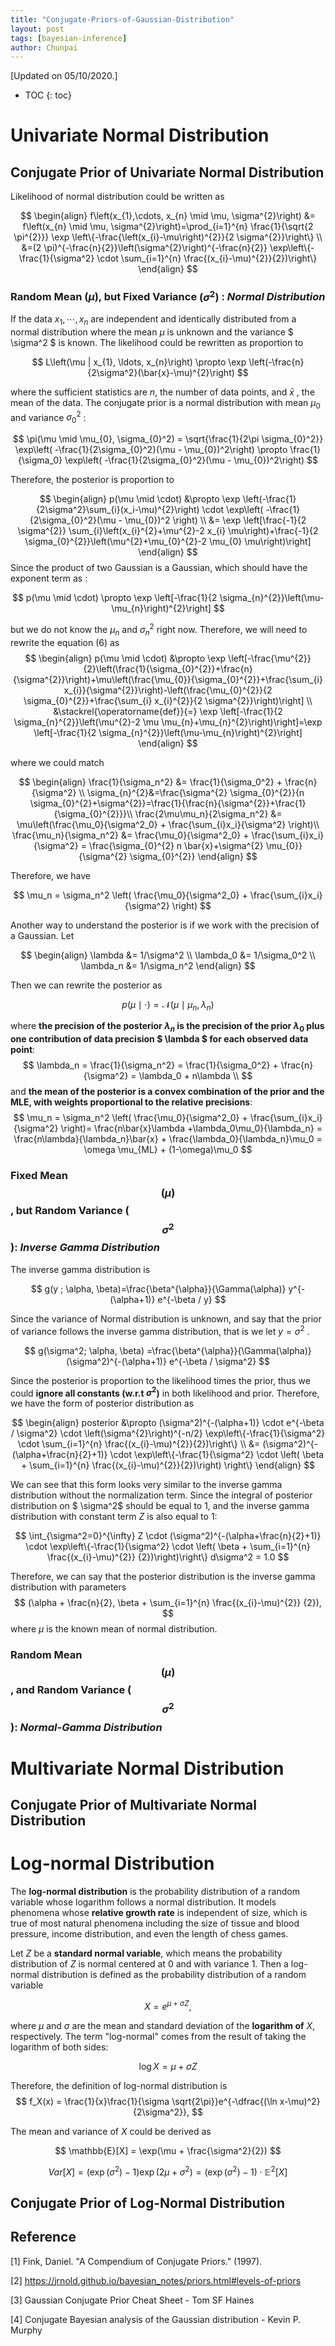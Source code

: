 ```yaml
---
title: "Conjugate-Priors-of-Gaussian-Distribution"
layout: post
tags: [bayesian-inference]
author: Chunpai
---
```


[Updated on 05/10/2020.] 

* TOC
{: toc}


# Univariate Normal Distribution 



## Conjugate Prior of Univariate Normal Distribution



Likelihood of normal distribution could be written as 

$$
\begin{align}
f\left(x_{1},\cdots, x_{n} \mid \mu, \sigma^{2}\right) &= f\left(x_{n} \mid \mu, \sigma^{2}\right)=\prod_{i=1}^{n} \frac{1}{\sqrt{2 \pi^{2}}} \exp \left\{-\frac{\left(x_{i}-\mu\right)^{2}}{2 \sigma^{2}}\right\} \\
&=(2 \pi)^{-\frac{n}{2}}\left(\sigma^{2}\right)^{-\frac{n}{2}} \exp\left\{-\frac{1}{\sigma^2} \cdot \sum_{i=1}^{n} \frac{(x_{i}-\mu)^{2}}{2})\right\}
\end{align}
$$


### Random Mean ($\mu$), but Fixed Variance $(\sigma^2)$  : *Normal Distribution*



If the data $x_1, \cdots, x_n$ are independent and identically distributed from a normal distribution where the mean $\mu$ is unknown and the variance $ \sigma^2 $ is known. The likelihood could be rewritten as proportion to 


$$
L\left(\mu | x_{1}, \ldots, x_{n}\right) \propto \exp \left(-\frac{n}{2\sigma^2}(\bar{x}-\mu)^{2}\right)
$$


where the sufficient statistics are $n$, the number of data points, and $\bar{x}$ , the mean of the data. The conjugate prior is a normal distribution with mean $\mu_{0}$ and variance $\sigma_{0}^2$ :


$$
\pi(\mu \mid \mu_{0}, \sigma_{0}^2) = \sqrt{\frac{1}{2\pi \sigma_{0}^2}} \exp\left( -\frac{1}{2\sigma_{0}^2}(\mu - \mu_{0})^2\right) \propto \frac{1}{\sigma_0} \exp\left( -\frac{1}{2\sigma_{0}^2}(\mu - \mu_{0})^2\right)
$$


Therefore,  the posterior is proportion to 


$$
\begin{align}
p(\mu \mid \cdot) &\propto \exp \left(-\frac{1}{2\sigma^2}\sum_{i}(x_i-\mu)^{2}\right) \cdot \exp\left( -\frac{1}{2\sigma_{0}^2}(\mu - \mu_{0})^2 \right) \\
&= \exp \left[\frac{-1}{2 \sigma^{2}} \sum_{i}\left(x_{i}^{2}+\mu^{2}-2 x_{i} \mu\right)+\frac{-1}{2 \sigma_{0}^{2}}\left(\mu^{2}+\mu_{0}^{2}-2 \mu_{0} \mu\right)\right]
\end{align}
$$
Since the product of two Gaussian is a Gaussian, which should have the exponent term as :

$$
p(\mu \mid \cdot) \propto \exp \left[-\frac{1}{2 \sigma_{n}^{2}}\left(\mu-\mu_{n}\right)^{2}\right]
$$



but we do not know the $\mu_n$ and $\sigma_n^2$ right now. Therefore, we will need to rewrite the equation (6) as 
$$
\begin{align}
p(\mu \mid \cdot)
&\propto \exp \left[-\frac{\mu^{2}}{2}\left(\frac{1}{\sigma_{0}^{2}}+\frac{n}{\sigma^{2}}\right)+\mu\left(\frac{\mu_{0}}{\sigma_{0}^{2}}+\frac{\sum_{i} x_{i}}{\sigma^{2}}\right)-\left(\frac{\mu_{0}^{2}}{2 \sigma_{0}^{2}}+\frac{\sum_{i} x_{i}^{2}}{2 \sigma^{2}}\right)\right] \\
&\stackrel{\operatorname{def}}{=} \exp \left[-\frac{1}{2 \sigma_{n}^{2}}\left(\mu^{2}-2 \mu \mu_{n}+\mu_{n}^{2}\right)\right]=\exp \left[-\frac{1}{2 \sigma_{n}^{2}}\left(\mu-\mu_{n}\right)^{2}\right]
\end{align}
$$



where we could match 


$$
\begin{align}
\frac{1}{\sigma_n^2} &= \frac{1}{\sigma_0^2} + \frac{n}{\sigma^2} \\
\sigma_{n}^{2}&=\frac{\sigma^{2} \sigma_{0}^{2}}{n \sigma_{0}^{2}+\sigma^{2}}=\frac{1}{\frac{n}{\sigma^{2}}+\frac{1}{\sigma_{0}^{2}}}\\
\frac{2\mu\mu_n}{2\sigma_n^2} &= \mu\left(\frac{\mu_0}{\sigma^2_0} + \frac{\sum_{i}x_i}{\sigma^2} \right)\\
\frac{\mu_n}{\sigma_n^2} &=  \frac{\mu_0}{\sigma^2_0} + \frac{\sum_{i}x_i}{\sigma^2} = \frac{\sigma_{0}^{2} n \bar{x}+\sigma^{2} \mu_{0}}{\sigma^{2} \sigma_{0}^{2}}
\end{align}
$$


Therefore, we have 


$$
\mu_n = \sigma_n^2 \left( \frac{\mu_0}{\sigma^2_0} + \frac{\sum_{i}x_i}{\sigma^2} \right)
$$


Another way to understand the posterior is if we work with the precision of a Gaussian. Let 


$$
\begin{align}
\lambda &= 1/\sigma^2 \\
\lambda_0 &= 1/\sigma_0^2 \\
\lambda_n &= 1/\sigma_n^2
\end{align}
$$


Then we can rewrite the posterior as 


$$
p(\mu\mid \cdot) = \mathcal{N}(\mu \mid \mu_n, \lambda_n) 
$$


where  **the precision of the posterior $\lambda_n$ is the precision of the prior $\lambda_0$ plus one contribution of data precision $ \lambda $ for each observed data point**:
$$
\lambda_n = \frac{1}{\sigma_n^2} = \frac{1}{\sigma_0^2} + \frac{n}{\sigma^2}  = \lambda_0 + n\lambda \\
$$
and **the mean of the posterior is a convex combination of the prior and the MLE, with weights proportional to the relative precisions**:
$$
\mu_n = \sigma_n^2 \left( \frac{\mu_0}{\sigma^2_0} + \frac{\sum_{i}x_i}{\sigma^2} \right)= \frac{n\bar{x}\lambda +\lambda_0\mu_0}{\lambda_n} = \frac{n\lambda}{\lambda_n}\bar{x} + \frac{\lambda_0}{\lambda_n}\mu_0 = \omega \mu_{ML} + (1-\omega)\mu_0
$$







### Fixed Mean $$(\mu)$$ , but Random Variance ($$\sigma^2 $$): *Inverse Gamma Distribution*

The inverse gamma distribution is 



$$
g(y ; \alpha, \beta)=\frac{\beta^{\alpha}}{\Gamma(\alpha)} y^{-(\alpha+1)} e^{-\beta / y}
$$



Since the variance of Normal distribution is unknown, and say that the prior of variance follows the inverse gamma distribution, that is we let $y=\sigma^2$ . 



$$
g(\sigma^2; \alpha, \beta) =\frac{\beta^{\alpha}}{\Gamma(\alpha)} (\sigma^2)^{-(\alpha+1)} e^{-\beta / \sigma^2}
$$



Since the posterior is proportion to the likelihood times the prior, thus we could **ignore all constants (w.r.t $\sigma^2$)** in both likelihood and prior. Therefore, we have the form of posterior distribution as



$$
\begin{align}
posterior &\propto
(\sigma^2)^{-(\alpha+1)} \cdot e^{-\beta / \sigma^2} \cdot \left(\sigma^{2}\right)^{-n/2} \exp\left\{-\frac{1}{\sigma^2} \cdot \sum_{i=1}^{n} \frac{(x_{i}-\mu)^{2}}{2})\right\} \\
&= (\sigma^2)^{-(\alpha+\frac{n}{2}+1)} \cdot \exp\left\{-\frac{1}{\sigma^2} \cdot \left( \beta + \sum_{i=1}^{n} \frac{(x_{i}-\mu)^{2}}{2})\right) \right\} 
\end{align}
$$



We can see that this form looks very similar to the inverse gamma distribution without the normalization term. Since the integral of posterior distribution on $ \sigma^2$ should be equal to 1, and the inverse gamma distribution with constant term $Z$ is also equal to 1:



$$
\int_{\sigma^2=0}^{\infty} Z \cdot (\sigma^2)^{-(\alpha+\frac{n}{2}+1)} \cdot \exp\left\{-\frac{1}{\sigma^2} \cdot \left( \beta + \sum_{i=1}^{n} \frac{(x_{i}-\mu)^{2}} {2})\right)\right\}  d\sigma^2 = 1.0
$$



Therefore, we can say that the posterior distribution is the inverse gamma distribution with parameters 
$$
(\alpha + \frac{n}{2}, \beta + \sum_{i=1}^{n} \frac{(x_{i}-\mu)^{2}} {2}),
$$
 where $\mu$ is the known mean of normal distribution.



### Random Mean $$(\mu)$$ , and Random Variance ($$\sigma^2 $$): *Normal-Gamma Distribution*



# Multivariate Normal Distribution 

## Conjugate Prior of Multivariate Normal Distribution




# Log-normal Distribution 

The **log-normal distribution** is the probability distribution of a random variable whose logarithm follows a normal distribution. It models phenomena whose **relative growth rate** is independent of size, which is true of most natural phenomena including the size of tissue and blood pressure, income distribution, and even the length of chess games.

Let *Z* be a **standard normal variable**, which means the probability distribution of *Z* is normal centered at 0 and with variance 1. Then a log-normal distribution is defined as the probability distribution of a random variable

$$
X = e^{\mu+\sigma Z},
$$

where $\mu$ and $\sigma$ are the mean and standard deviation of the **logarithm of** *X*, respectively. The term "log-normal" comes from the result of taking the logarithm of both sides: 


$$
\log X = \mu +\sigma Z
$$



Therefore, the definition of log-normal distribution is 
$$
f_X(x) = \frac{1}{x}\frac{1}{\sigma \sqrt{2\pi}}e^{-\dfrac{(\ln x-\mu)^2}{2\sigma^2}},
$$

The mean and variance of $X$ could be derived as 

$$
\mathbb{E}[X] = \exp(\mu + \frac{\sigma^2}{2})
$$

$$
Var[X] = (\exp(\sigma^2) - 1) \exp(2\mu + \sigma^2) = (\exp(\sigma^2) - 1) \cdot  \mathbb{E}^2[X]
$$

## Conjugate Prior of Log-Normal Distribution 


### 

## Reference 

[1] Fink, Daniel. "A Compendium of Conjugate Priors." (1997).

[2] https://jrnold.github.io/bayesian_notes/priors.html#levels-of-priors

[3] Gaussian Conjugate Prior Cheat Sheet - Tom SF Haines

[4] Conjugate Bayesian analysis of the Gaussian distribution - Kevin P. Murphy






















